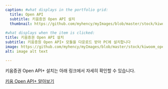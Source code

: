 ```yaml
---
caption: #what displays in the portfolio grid:
  title: Open API
  subtitle: 키움증권 Open API 설치
  thumbnail: https://github.com/myhency/myImages/blob/master/stock/kiwoom_open_api.png?raw=true
  
#what displays when the item is clicked:
title: 키움증권 Open API 설치
subtitle: 키움증원 Open API+ 모듈을 다운로드 받아 PC에 설치합니다
image: https://github.com/myhency/myImages/blob/master/stock/kiwoom_open_api.png?raw=true #main image, can be a link or a file in assets/img/portfolio
alt: image alt text

---
```

키움증권 Open API+ 설치는 아래 링크에서 자세히 확인할 수 있습니다.

[키움 Open API+ 알아보기](https://www3.kiwoom.com/nkw.templateFrameSet.do?m=m1408010600)

